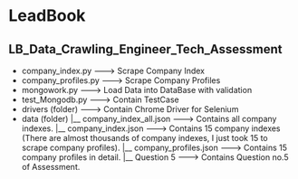 # LeadBook
## LB_Data_Crawling_Engineer_Tech_Assessment

- company_index.py ---> Scrape Company Index
- company_profiles.py ---> Scrape Company Profiles
- mongowork.py ---> Load Data into DataBase with validation
- test_Mongodb.py ---> Contain TestCase
- drivers (folder) ---> Contain Chrome Driver for Selenium
- data (folder)
  |__ company_index_all.json ---> Contains all company indexes.
  |__ company_index.json ---> Contains 15 company indexes (There are almost thousands of company indexes, I just took 15 to scrape company profiles).
  |__ company_profiles.json ---> Contains 15 company profiles in detail.
  |__ Question 5 ---> Contains Question no.5 of Assessment.
  
